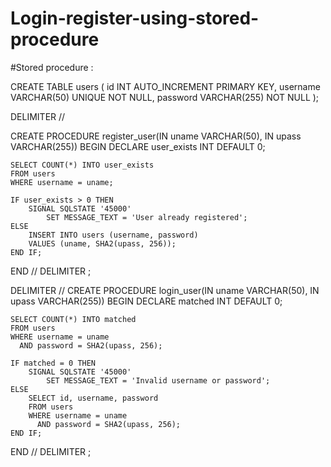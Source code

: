 # Login-register-using-stored-procedure

#Stored procedure :

CREATE TABLE users (
    id INT AUTO_INCREMENT PRIMARY KEY,
    username VARCHAR(50) UNIQUE NOT NULL,
    password VARCHAR(255) NOT NULL
);

DELIMITER //

CREATE PROCEDURE register_user(IN uname VARCHAR(50), IN upass VARCHAR(255))
BEGIN
    DECLARE user_exists INT DEFAULT 0;

    SELECT COUNT(*) INTO user_exists 
    FROM users 
    WHERE username = uname;

    IF user_exists > 0 THEN
        SIGNAL SQLSTATE '45000'
            SET MESSAGE_TEXT = 'User already registered';
    ELSE
        INSERT INTO users (username, password)
        VALUES (uname, SHA2(upass, 256));
    END IF;
END //
DELIMITER ;

DELIMITER //
CREATE PROCEDURE login_user(IN uname VARCHAR(50), IN upass VARCHAR(255))
BEGIN
    DECLARE matched INT DEFAULT 0;

    SELECT COUNT(*) INTO matched
    FROM users
    WHERE username = uname
      AND password = SHA2(upass, 256);

    IF matched = 0 THEN
        SIGNAL SQLSTATE '45000'
            SET MESSAGE_TEXT = 'Invalid username or password';
    ELSE
        SELECT id, username, password
        FROM users
        WHERE username = uname
          AND password = SHA2(upass, 256);
    END IF;
END //
DELIMITER ;
